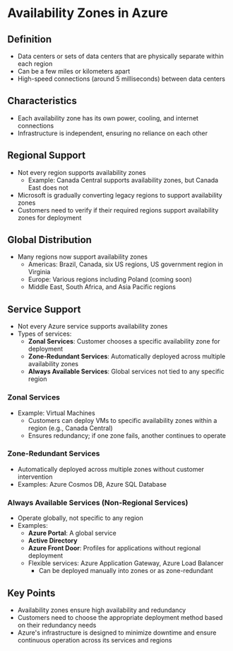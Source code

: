 # Availability Zones in Azure

## Definition
- Data centers or sets of data centers that are physically separate within each region
- Can be a few miles or kilometers apart
- High-speed connections (around 5 milliseconds) between data centers

## Characteristics
- Each availability zone has its own power, cooling, and internet connections
- Infrastructure is independent, ensuring no reliance on each other

## Regional Support
- Not every region supports availability zones
  - Example: Canada Central supports availability zones, but Canada East does not
- Microsoft is gradually converting legacy regions to support availability zones
- Customers need to verify if their required regions support availability zones for deployment

## Global Distribution
- Many regions now support availability zones
  - Americas: Brazil, Canada, six US regions, US government region in Virginia
  - Europe: Various regions including Poland (coming soon)
  - Middle East, South Africa, and Asia Pacific regions

## Service Support
- Not every Azure service supports availability zones
- Types of services:
  - **Zonal Services**: Customer chooses a specific availability zone for deployment
  - **Zone-Redundant Services**: Automatically deployed across multiple availability zones
  - **Always Available Services**: Global services not tied to any specific region

### Zonal Services
- Example: Virtual Machines
  - Customers can deploy VMs to specific availability zones within a region (e.g., Canada Central)
  - Ensures redundancy; if one zone fails, another continues to operate

### Zone-Redundant Services
- Automatically deployed across multiple zones without customer intervention
- Examples: Azure Cosmos DB, Azure SQL Database

### Always Available Services (Non-Regional Services)
- Operate globally, not specific to any region
- Examples:
  - **Azure Portal**: A global service
  - **Active Directory**
  - **Azure Front Door**: Profiles for applications without regional deployment
  - Flexible services: Azure Application Gateway, Azure Load Balancer
    - Can be deployed manually into zones or as zone-redundant

## Key Points
- Availability zones ensure high availability and redundancy
- Customers need to choose the appropriate deployment method based on their redundancy needs
- Azure's infrastructure is designed to minimize downtime and ensure continuous operation across its services and regions